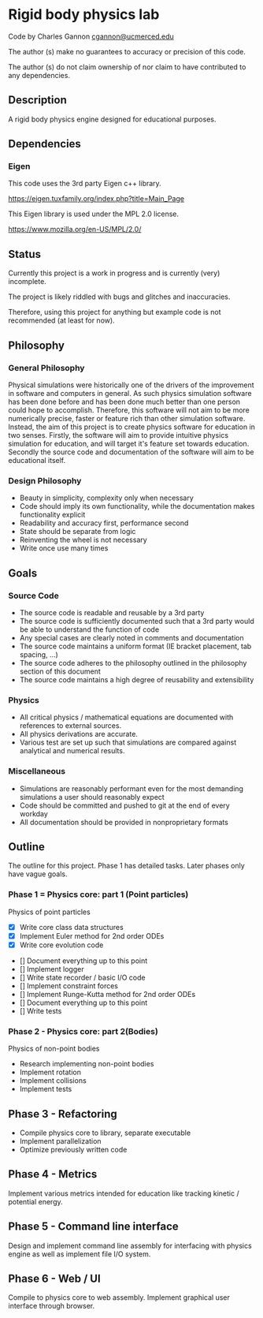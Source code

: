 # Rigid body physics lab
Code by Charles Gannon cgannon@ucmerced.edu

The author (s) make no guarantees to accuracy or precision of this code.

The author (s) do not claim ownership of nor claim to have contributed to any dependencies.

## Description
A rigid body physics engine designed for educational purposes.

## Dependencies

### Eigen

This code uses the 3rd party Eigen c++ library.

https://eigen.tuxfamily.org/index.php?title=Main_Page

This Eigen library is used under the MPL 2.0 license.

https://www.mozilla.org/en-US/MPL/2.0/

## Status

Currently this project is a work in progress and is currently (very) incomplete.

The project is likely riddled with bugs and glitches and inaccuracies.

Therefore, using this project for anything but example code is not recommended (at least for now).

## Philosophy

### General Philosophy
Physical simulations were historically one of the drivers of the improvement in software and computers in general.
As such physics simulation software has been done before and has been done much better than one person could hope to accomplish.
Therefore, this software will not aim to be more numerically precise, faster or feature rich than other simulation software. 
Instead, the aim of this project is to create physics software for education in two senses. Firstly, the software
will aim to provide intuitive physics simulation for education, and will target it's feature set towards education. Secondly the source 
code and documentation of the software will aim to be educational itself.

### Design Philosophy
- Beauty in simplicity, complexity only when necessary
- Code should imply its own functionality, while the documentation makes functionality explicit
- Readability and accuracy first, performance second
- State should be separate from logic
- Reinventing the wheel is not necessary
- Write once use many times

## Goals

### Source Code
- The source code is readable and reusable by a 3rd party
- The source code is sufficiently documented such that a 3rd party would be able to understand the function of code
- Any special cases are clearly noted in comments and documentation
- The source code maintains a uniform format (IE bracket placement, tab spacing, ...)
- The source code adheres to the philosophy outlined in the philosophy section of this document
- The source code maintains a high degree of reusability and extensibility

### Physics
- All critical physics / mathematical equations are documented with references to external sources.
- All physics derivations are accurate.
- Various test are set up such that simulations are compared against analytical and numerical results.

### Miscellaneous
- Simulations are reasonably performant even for the most demanding simulations a user should reasonably expect
- Code should be committed and pushed to git at the end of every workday
- All documentation should be provided in nonproprietary formats

## Outline

The outline for this project. Phase 1 has detailed tasks. Later phases only have vague goals.

### Phase 1 = Physics core: part 1 (Point particles)
Physics of point particles
- [x] Write core class data structures
- [x] Implement Euler method for 2nd order ODEs
- [x] Write core evolution code
- [] Document everything up to this point
- [] Implement logger
- [] Write state recorder / basic I/O code
- [] Implement constraint forces
- [] Implement Runge-Kutta method for 2nd order ODEs
- [] Document everything up to this point
- [] Write tests

### Phase 2 - Physics core: part 2(Bodies)
Physics of non-point bodies
- Research implementing non-point bodies 
- Implement rotation
- Implement collisions
- Implement tests

## Phase 3 - Refactoring
- Compile physics core to library, separate executable
- Implement parallelization
- Optimize previously written code

## Phase 4 - Metrics
Implement various metrics intended for education like tracking kinetic / potential energy.

## Phase 5 - Command line interface
Design and implement command line assembly for interfacing with physics engine as well as 
implement file I/O system.

## Phase 6 - Web / UI
Compile to physics core to web assembly. Implement graphical user interface through browser.

